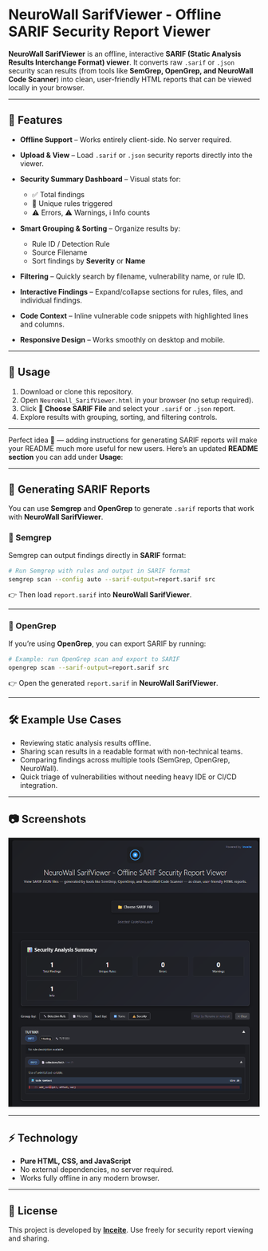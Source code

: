 # NeuroWall SarifViewer - Offline SARIF Security Report Viewer

**NeuroWall SarifViewer** is an offline, interactive **SARIF (Static Analysis Results Interchange Format) viewer**. It converts raw `.sarif` or `.json` security scan results (from tools like **SemGrep, OpenGrep, and NeuroWall Code Scanner**) into clean, user-friendly HTML reports that can be viewed locally in your browser.

---

## 🚀 Features

* **Offline Support** – Works entirely client-side. No server required.
* **Upload & View** – Load `.sarif` or `.json` security reports directly into the viewer.
* **Security Summary Dashboard** – Visual stats for:

  * ✅ Total findings
  * 🔧 Unique rules triggered
  * ⚠️ Errors, ⚠️ Warnings, ℹ️ Info counts
* **Smart Grouping & Sorting** – Organize results by:

  * Rule ID / Detection Rule
  * Source Filename
  * Sort findings by **Severity** or **Name**
* **Filtering** – Quickly search by filename, vulnerability name, or rule ID.
* **Interactive Findings** – Expand/collapse sections for rules, files, and individual findings.
* **Code Context** – Inline vulnerable code snippets with highlighted lines and columns.
* **Responsive Design** – Works smoothly on desktop and mobile.

---

## 📂 Usage

1. Download or clone this repository.
2. Open `NeuroWall_SarifViewer.html` in your browser (no setup required).
3. Click **📁 Choose SARIF File** and select your `.sarif` or `.json` report.
4. Explore results with grouping, sorting, and filtering controls.

---

Perfect idea 🙌 — adding instructions for generating SARIF reports will make your README much more useful for new users.
Here’s an updated **README section** you can add under **Usage**:

---

## 📝 Generating SARIF Reports

You can use **Semgrep** and **OpenGrep** to generate `.sarif` reports that work with **NeuroWall SarifViewer**.

### 🔹 Semgrep

Semgrep can output findings directly in **SARIF** format:

```bash
# Run Semgrep with rules and output in SARIF format
semgrep scan --config auto --sarif-output=report.sarif src
```

👉 Then load `report.sarif` into **NeuroWall SarifViewer**.

---

### 🔹 OpenGrep

If you’re using **OpenGrep**, you can export SARIF by running:

```bash
# Example: run OpenGrep scan and export to SARIF
opengrep scan --sarif-output=report.sarif src
```

👉 Open the generated `report.sarif` in **NeuroWall SarifViewer**.

---

## 🛠 Example Use Cases

* Reviewing static analysis results offline.
* Sharing scan results in a readable format with non-technical teams.
* Comparing findings across multiple tools (SemGrep, OpenGrep, NeuroWall).
* Quick triage of vulnerabilities without needing heavy IDE or CI/CD integration.

---

## 📷 Screenshots

![Screenshot](NeuroWall-SarifViewer-Screenshot.png)

---

## ⚡ Technology

* **Pure HTML, CSS, and JavaScript**
* No external dependencies, no server required.
* Works fully offline in any modern browser.

---

## 📜 License

This project is developed by **[Inceite](https://inceite.com)**.
Use freely for security report viewing and sharing.
